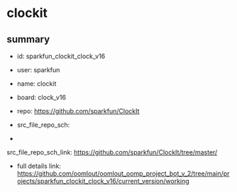 # clockit
 
## summary 
* id: sparkfun_clockit_clock_v16
* user: sparkfun
* name: clockit
* board: clock_v16
* repo: https://github.com/sparkfun/ClockIt



* src_file_repo_sch: 
*
 src_file_repo_sch_link: https://github.com/sparkfun/ClockIt/tree/master/
* full details link: https://github.com/oomlout/oomlout_oomp_project_bot_v_2/tree/main/projects/sparkfun_clockit_clock_v16/current_version/working  






